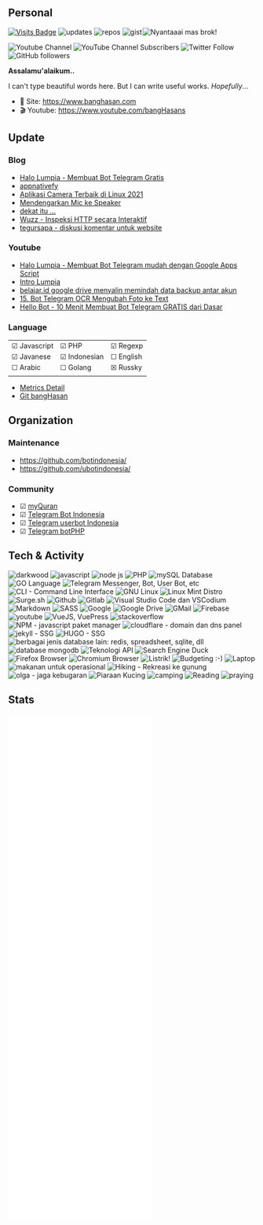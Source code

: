 ## Personal

<img align='right' src="https://i.pinimg.com/originals/66/ae/f3/66aef3b5231b5c412c4c77b3e2298ded.gif" width="230" title="Nyantaaai mas brok!">

[![Visits Badge](https://badges.pufler.dev/visits/banghasan/banghasan)](https://badges.pufler.dev) ![updates](https://badges.pufler.dev/updated/banghasan/banghasan) ![repos](https://badges.pufler.dev/repos/banghasan) ![gist](https://badges.pufler.dev/gists/banghasan)

![Youtube Channel](https://img.shields.io/badge/bangHasans-red?&style=social&logo=youtube)
![YouTube Channel Subscribers](https://img.shields.io/youtube/channel/subscribers/UCttb2hoQ07DOzsJjeLqtWsA)
![Twitter Follow](https://img.shields.io/twitter/follow/hasanudinhs?style=social)
![GitHub followers](https://img.shields.io/github/followers/banghasan?style=social) 

**Assalamu'alaikum..**

I can't type beautiful words here. But I can write useful works. _Hopefully_...

- 🔖 Site: https://www.banghasan.com
- 🎬 Youtube: https://www.youtube.com/bangHasans

## Update

### Blog
<!-- BLOG-POST-LIST:START -->
- [Halo Lumpia - Membuat Bot Telegram Gratis](https://www.banghasan.com/post/2021/09/19/halo-lumpia/)
- [appnativefy](https://www.banghasan.com/post/2021/09/07/appnativefy/)
- [Aplikasi Camera Terbaik di Linux 2021](https://www.banghasan.com/post/2021/09/03/aplikasi-camera-terbaik/)
- [Mendengarkan Mic ke Speaker](https://www.banghasan.com/post/2021/09/02/dengerin-mic-ke-speaker/)
- [dekat itu ...](https://www.banghasan.com/post/2021/09/01/hati-yang-dekat/)
- [Wuzz - Inspeksi HTTP secara Interaktif](https://www.banghasan.com/post/2021/08/30/wuzz-inspeksi-http/)
- [tegursapa - diskusi komentar untuk website](https://www.banghasan.com/post/2021/08/19/tegursapa/)
<!-- BLOG-POST-LIST:END -->

### Youtube

<!-- Youtube:START -->
- [Halo Lumpia - Membuat Bot Telegram mudah dengan Google Apps Script](https://www.youtube.com/watch?v=H_GBc1nfqcA)
- [Intro Lumpia](https://www.youtube.com/watch?v=IwV6pkco_CY)
- [belajar.id google drive menyalin memindah data backup antar akun](https://www.youtube.com/watch?v=SXx9PtiGnsk)
- [15. Bot Telegram OCR Mengubah Foto ke Text](https://www.youtube.com/watch?v=PCctlG1dwWU)
- [Hello Bot - 10 Menit Membuat Bot Telegram GRATIS dari Dasar](https://www.youtube.com/watch?v=_m9tqN-omCk)
<!-- Youtube:END -->

### Language

||||
|-|-|-|
|&#9745; Javascript|&#9745; PHP|&#9745; Regexp|
|&#9745; Javanese |&#9745; Indonesian|&#9744; English|
|&#9744; Arabic|&#9744; Golang|&#9746; Russky|
||||

- [Metrics Detail](https://metrics.lecoq.io/about/banghasan)
- [Git bangHasan](https://git.banghasan.com/)

<!-- ![Top Lang](https://github-readme-stats.vercel.app/api/top-langs/?username=banghasan&layout=compact) -->

## Organization

### Maintenance

- https://github.com/botindonesia/
- https://github.com/ubotindonesia/

### Community

- &#9745; [myQuran](https://myquran.org)
- &#9745; [Telegram Bot Indonesia](https://t.me/botindonesia)
- &#9745; [Telegram userbot Indonesia](https://t.me/ubotindonesia)
- &#9745; [Telegram botPHP](https://t.me/botindonesia)

## Tech & Activity

<img src="https://img.icons8.com/fluent/96/000000/domain.png" alt="darkwood" title="domain dan website" /> <img src="https://img.icons8.com/color/96/000000/javascript--v1.png" title="javascript" /> <img src="https://img.icons8.com/color/96/000000/nodejs.png" title="node js" /> <img src="https://img.icons8.com/ios-filled/96/000000/php-logo.png" title="PHP" /> <img src="https://img.icons8.com/color/96/000000/mysql-logo.png" title="mySQL Database" /> <img src="https://img.icons8.com/color/96/000000/golang.png" title="GO Language" /> <img src="https://img.icons8.com/color/96/000000/telegram-app--v1.png" title="Telegram Messenger, Bot, User Bot, etc" /> <img src="https://img.icons8.com/plasticine/100/000000/bash.png" title="CLI - Command Line Interface" /> <img src="https://img.icons8.com/color/96/000000/linux--v1.png" title="GNU Linux" /> <img src="https://img.icons8.com/color/96/000000/linux-mint.png" title="Linux Mint Distro" /> <img src="https://surge.sh/images/logos/svg/surge-logo.svg" height="90" title="Surge.sh" /> <img src="https://img.icons8.com/windows/96/000000/github.png" title="Github" /> <img src="https://img.icons8.com/color/96/000000/gitlab.png" title="Gitlab" /> <img src="https://img.icons8.com/color/96/000000/visual-studio-code-2019.png" title="Visual Studio Code dan VSCodium" /> <img src="https://img.icons8.com/ios/100/000000/markdown--v2.png" title="Markdown" /> <img src="https://img.icons8.com/color/96/000000/sass-avatar.png" title="SASS" /> <img src="https://img.icons8.com/color/96/000000/google-logo.png" title="Google" /> <img src="https://img.icons8.com/color/96/000000/google-drive--v1.png" title="Google Drive" /> <img src="https://img.icons8.com/fluency/96/000000/gmail-new.png" title="GMail" /> <img src="https://img.icons8.com/color/96/000000/google-firebase-console.png" title="Firebase" /> <img src="https://img.icons8.com/color/96/000000/youtube.png" alt="youtube" title="Youtube" /> <img src="https://img.icons8.com/color/96/000000/vue-js.png" title="VueJS, VuePress" /> <img src="https://img.icons8.com/color/96/000000/stackoverflow.png" alt="stackoverflow" title="stackoverflow" /> <img src="https://img.icons8.com/color/96/000000/npm.png" title="NPM - javascript paket manager" /> <img src="https://img.icons8.com/color/96/000000/cloudflare.png" title="cloudflare - domain dan dns panel" /> <img src="https://jekyllrb.com/img/logo-2x.png" height="60" title="jekyll - SSG" /> <img src="https://d33wubrfki0l68.cloudfront.net/c38c7334cc3f23585738e40334284fddcaf03d5e/2e17c/images/hugo-logo-wide.svg" height="46" title="HUGO - SSG" /> <img src="https://img.icons8.com/office/80/000000/database.png" title="berbagai jenis database lain: redis, spreadsheet, sqlite, dll" /> <img src="https://img.icons8.com/color/96/000000/mongodb.png" title="database mongodb" /> <img src="https://img.icons8.com/cotton/64/000000/api.png" title="Teknologi API" /> <img src="https://img.icons8.com/color/96/000000/duckduckgo--v1.png" title="Search Engine Duck" /> <img src="https://user-media-prod-cdn.itsre-sumo.mozilla.net/uploads/products/2020-04-14-08-36-13-8dda6f.png" height="90" title="Firefox Browser"  /> <img src="https://img.icons8.com/color/96/000000/chromium.png" title="Chromium Browser" /> <img src="https://img.icons8.com/color/96/000000/electricity-hazard.png" height="90" title="Listrik!" /> <img src="https://img.icons8.com/office/80/000000/card-in-use.png" title="Budgeting :-)" /> <img src="https://img.icons8.com/cotton/100/000000/laptop-coding.png" height="90" title="Laptop" /> <img src="https://img.icons8.com/office/80/000000/rice-bowl.png" title="makanan untuk operasional" /> <img src="https://img.icons8.com/ios-filled/100/000000/trekking.png" height="90" title="Hiking - Rekreasi ke gunung" /> <img src="https://img.icons8.com/ios-filled/100/000000/running.png" height="90" title="olga - jaga kebugaran" /> <img src="https://img.icons8.com/emoji/96/000000/cat-emoji.png" title="Piaraan Kucing" /> <img src="https://img.icons8.com/color/96/000000/camping-tent.png" title="camping" /> <img src="https://img.icons8.com/fluency/96/000000/reading.png" title="Reading" /> <img src="https://img.icons8.com/emoji/96/000000/kaaba-emoji.png" title="praying" />


## Stats

![Metrics](https://github.com/banghasan/banghasan/raw/main/github-metrics.svg)
